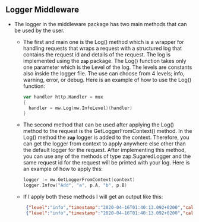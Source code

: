 ## **Logger Middleware**

- The logger in the middleware package has two main methods that can be used by the user.
    - The first and main one is the Log() method which is a wrapper for handling requests that wraps a request with a structured log that contains the request id and details of the request. 
    The log is implemented using the **`zap`** package. 
    The Log() function takes only one parameter which is the Level of the log. 
    The levels are constants also inside the logger file. The use can choose from 4 levels; info, warning, error, or debug.
    Here is an example of how to use the Log() function:
     
        ```go
      var handler http.Handler = mux 
      { 
          handler = mw.Log(mw.InfoLevel)(handler) 
      }
        ```
    - The second method that can be used after applying the Log() method to the request is the GetLoggerFromContext() method.
    In the Log() method the **`zap`** logger is added to the context.
    Therefore, you can get the logger from context to apply anywhere else other than the default logger for the request. 
    After implementing this method, you can use any of the methods of type zap.SugaredLogger and the same request id for the request will be printed with your log.
    Here is an example of how to apply this:
        ```go
      logger := mw.GetLoggerFromContext(context)
      logger.Infow("Add", "a", p.A, "b", p.B)  
        ```

     - If I apply both these methods I will get an output like this:
         ```json
          {"level":"info","timestamp":"2020-04-16T01:40:13.092+0200","caller":"calc/calc.go:24","msg":"Add","requestId":"oabGdo0U","a":123,"b":24}
          {"level":"info","timestamp":"2020-04-16T01:40:13.092+0200","caller":"mw/logger.go:71","msg":"Default Log","requestId":"oabGdo0U","method":"GET","url":"/add/123/24","status":200,"from":"127.0.0.1","duration":"112.34µs"}
         ```
